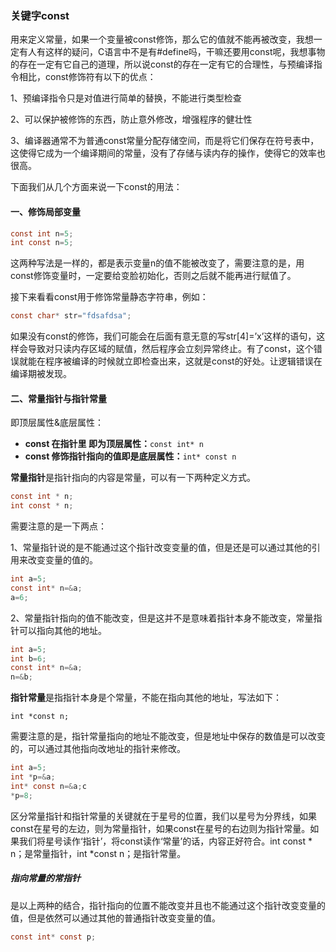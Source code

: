### 关键字const

用来定义常量，如果一个变量被const修饰，那么它的值就不能再被改变，我想一定有人有这样的疑问，C语言中不是有#define吗，干嘛还要用const呢，我想事物的存在一定有它自己的道理，所以说const的存在一定有它的合理性，与预编译指令相比，const修饰符有以下的优点：

1、预编译指令只是对值进行简单的替换，不能进行类型检查

2、可以保护被修饰的东西，防止意外修改，增强程序的健壮性

3、编译器通常不为普通const常量分配存储空间，而是将它们保存在符号表中，这使得它成为一个编译期间的常量，没有了存储与读内存的操作，使得它的效率也很高。

下面我们从几个方面来说一下const的用法：

#### 一、修饰局部变量

```c
const int n=5;
int const n=5;
```

这两种写法是一样的，都是表示变量n的值不能被改变了，需要注意的是，用const修饰变量时，一定要给变脸初始化，否则之后就不能再进行赋值了。

接下来看看const用于修饰常量静态字符串，例如：

```c
const char* str="fdsafdsa";
```

如果没有const的修饰，我们可能会在后面有意无意的写str[4]=’x’这样的语句，这样会导致对只读内存区域的赋值，然后程序会立刻异常终止。有了const，这个错误就能在程序被编译的时候就立即检查出来，这就是const的好处。让逻辑错误在编译期被发现。

#### 二、常量指针与指针常量



即顶层属性&底层属性：

- **const 在指针里 即为顶层属性：**`const int* n`
- **const 修饰指针指向的值即是底层属性：**`int* const n`



**常量指针**是指针指向的内容是常量，可以有一下两种定义方式。

```c
const int * n;
int const * n;
```

需要注意的是一下两点：

1、常量指针说的是不能通过这个指针改变变量的值，但是还是可以通过其他的引用来改变变量的值的。

```c
int a=5;
const int* n=&a;
a=6;
```

2、常量指针指向的值不能改变，但是这并不是意味着指针本身不能改变，常量指针可以指向其他的地址。

```c
int a=5;
int b=6;
const int* n=&a;
n=&b;
```

**指针常量**是指指针本身是个常量，不能在指向其他的地址，写法如下：

```
int *const n;
```

需要注意的是，指针常量指向的地址不能改变，但是地址中保存的数值是可以改变的，可以通过其他指向改地址的指针来修改。

```c
int a=5;
int *p=&a;
int* const n=&a;c
*p=8;
```

区分常量指针和指针常量的关键就在于星号的位置，我们以星号为分界线，如果const在星号的左边，则为常量指针，如果const在星号的右边则为指针常量。如果我们将星号读作‘指针’，将const读作‘常量’的话，内容正好符合。int const * n；是常量指针，int *const n；是指针常量。

##### **指向常量的常指针**

是以上两种的结合，指针指向的位置不能改变并且也不能通过这个指针改变变量的值，但是依然可以通过其他的普通指针改变变量的值。

```c
const int* const p;
```